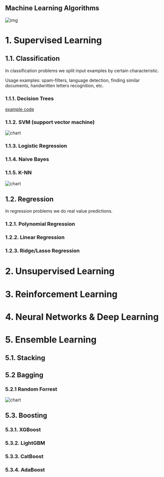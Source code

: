 ## Machine Learning Algorithms

![img](https://scotch-res.cloudinary.com/image/upload/w_1050,q_auto:good,f_auto/v1545808446/yo7vwyhuuwm7m8p4cjjy.png)


# 1. Supervised Learning

## 1.1. Classification

In classification problems we split input examples by certain characteristic.

Usage examples: spam-filters, language detection, finding similar documents, handwritten letters recognition, etc.

### 1.1.1. Decision Trees

[example code]()

### 1.1.2. SVM (support vector machine) 

![chart](https://d1rwhvwstyk9gu.cloudfront.net/2019/02/Support-Vector-Machine.jpg)

### 1.1.3. Logistic Regression 

### 1.1.4. Naive Bayes 

### 1.1.5. K-NN 

![chart](https://d1rwhvwstyk9gu.cloudfront.net/2019/02/KNN-300x174.jpg)

## 1.2. Regression

In regression problems we do real value predictions. 

### 1.2.1. Polynomial Regression

### 1.2.2. Linear Regression 

### 1.2.3. Ridge/Lasso Regression


# 2. Unsupervised Learning


# 3. Reinforcement Learning


# 4. Neural Networks & Deep Learning


# 5. Ensemble Learning

## 5.1. Stacking

## 5.2 Bagging

### 5.2.1 Random Forrest

![chart](https://d1rwhvwstyk9gu.cloudfront.net/2019/02/Random-Forest.jpg)

## 5.3. Boosting

### 5.3.1. XGBoost

### 5.3.2. LightGBM

### 5.3.3. CatBoost

### 5.3.4. AdaBoost
